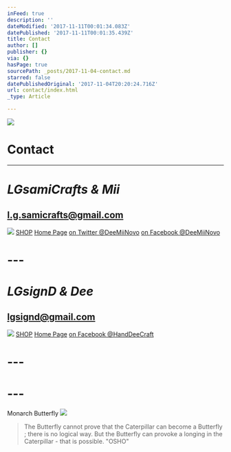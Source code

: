 ```yaml
---
inFeed: true
description: ''
dateModified: '2017-11-11T00:01:34.083Z'
datePublished: '2017-11-11T00:01:35.439Z'
title: Contact
author: []
publisher: {}
via: {}
hasPage: true
sourcePath: _posts/2017-11-04-contact.md
starred: false
datePublishedOriginal: '2017-11-04T20:20:24.716Z'
url: contact/index.html
_type: Article

---
```

![](https://the-grid-user-content.s3-us-west-2.amazonaws.com/86e959fd-e3e8-4d23-a813-d8801b30c6d2.jpg)

# **Contact**

---

# _**LGsamiCrafts & Mii**_

## l.g.samicrafts@gmail.com
![](https://the-grid-user-content.s3-us-west-2.amazonaws.com/cd96447e-50b6-4a67-91e9-fb96b9ec7b8f.jpg)
[SHOP][0]
[Home Page][1]
[on Twitter @DeeMiiNovo][2]
[on Facebook @DeeMiiNovo][3]

# ---

# _**LGsignD & Dee**_

## lgsignd@gmail.com
![](https://the-grid-user-content.s3-us-west-2.amazonaws.com/c450339c-b3db-457b-be1f-bd2d731b50ca.jpg)
[SHOP][4]
[Home Page][5]
[on Facebook @HandDeeCraft][6]

# ---

# ---

Monarch Butterfly
![](https://the-grid-user-content.s3-us-west-2.amazonaws.com/57275eaa-0fca-4003-adc5-8c727c61106f.jpg)

> The Butterfly cannot prove that the Caterpillar can become a Butterfly ; there is no logical way. But the Butterfly can provoke a longing in the Caterpillar - that is possible. "OSHO"



[0]: https://thegrid.ai/lgsamicrafts/shopmii/
[1]: https://thegrid.ai/lgsamicrafts/
[2]: https://twitter.com/DeeMiiNovo
[3]: https://www.facebook.com/DeeMiiNovo/
[4]: https://www.etsy.com/shop/lgsignd/
[5]: https://thegrid.ai/lgsignd/
[6]: https://www.facebook.com/HandDeeCraft/